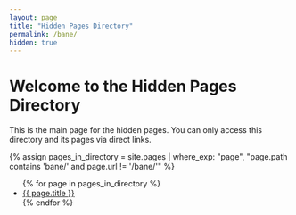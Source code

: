```yaml
---
layout: page
title: "Hidden Pages Directory"
permalink: /bane/
hidden: true
---
```


# Welcome to the Hidden Pages Directory
This is the main page for the hidden pages. You can only access this directory and its pages via direct links.

{% assign pages_in_directory = site.pages | where_exp: "page", "page.path contains 'bane/' and page.url != '/bane/'" %}

<ul>
  {% for page in pages_in_directory %}
    <li><a href="{{ page.url | relative_url }}">{{ page.title }}</a></li>
  {% endfor %}
</ul>